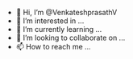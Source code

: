 - 👋 Hi, I’m @VenkateshprasathV
- 👀 I’m interested in ...
- 🌱 I’m currently learning ...
- 💞️ I’m looking to collaborate on ...
- 📫 How to reach me ...

<!---
VenkateshprasathV/VenkateshprasathV is a ✨ special ✨ repository because its `README.md` (this file) appears on your GitHub profile.
You can click the Preview link to take a look at your changes.
--->
